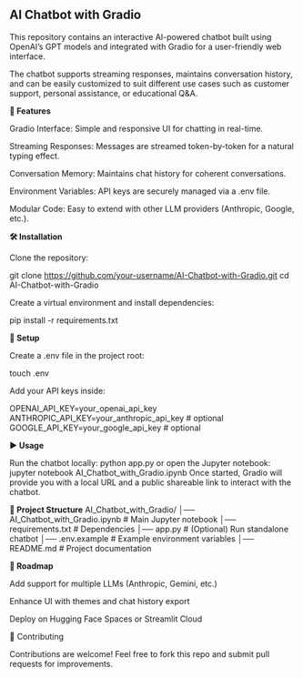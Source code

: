 ## AI Chatbot with Gradio

This repository contains an interactive AI-powered chatbot built using OpenAI’s GPT models and integrated with Gradio for a user-friendly web interface.

The chatbot supports streaming responses, maintains conversation history, and can be easily customized to suit different use cases such as customer support, personal assistance, or educational Q&A.

**🚀 Features**

Gradio Interface: Simple and responsive UI for chatting in real-time.

Streaming Responses: Messages are streamed token-by-token for a natural typing effect.

Conversation Memory: Maintains chat history for coherent conversations.

Environment Variables: API keys are securely managed via a .env file.

Modular Code: Easy to extend with other LLM providers (Anthropic, Google, etc.).

**🛠️ Installation**

Clone the repository:

git clone https://github.com/your-username/AI-Chatbot-with-Gradio.git
cd AI-Chatbot-with-Gradio


Create a virtual environment and install dependencies:

pip install -r requirements.txt

**🔑 Setup**

Create a .env file in the project root:

touch .env


Add your API keys inside:

OPENAI_API_KEY=your_openai_api_key
ANTHROPIC_API_KEY=your_anthropic_api_key   # optional
GOOGLE_API_KEY=your_google_api_key         # optional

**▶️ Usage**

Run the chatbot locally: python app.py or open the Jupyter notebook: jupyter notebook AI_Chatbot_with_Gradio.ipynb
Once started, Gradio will provide you with a local URL and a public shareable link to interact with the chatbot.

**📂 Project Structure**
AI_Chatbot_with_Gradio/
│── AI_Chatbot_with_Gradio.ipynb   # Main Jupyter notebook
│── requirements.txt               # Dependencies
│── app.py                         # (Optional) Run standalone chatbot
│── .env.example                   # Example environment variables
│── README.md                      # Project documentation

**📌 Roadmap**

 Add support for multiple LLMs (Anthropic, Gemini, etc.)

 Enhance UI with themes and chat history export

 Deploy on Hugging Face Spaces or Streamlit Cloud

🤝 Contributing

Contributions are welcome! Feel free to fork this repo and submit pull requests for improvements.
